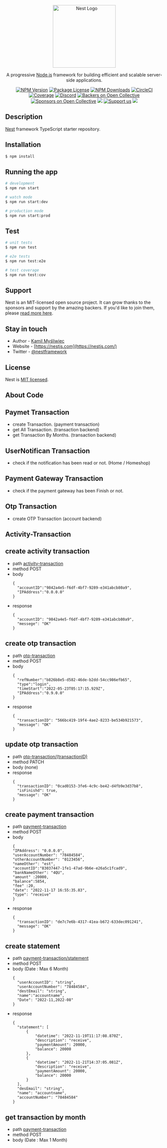 <p align="center">
  <a href="http://nestjs.com/" target="blank"><img src="https://nestjs.com/img/logo-small.svg" width="200" alt="Nest Logo" /></a>
</p>

[circleci-image]: https://img.shields.io/circleci/build/github/nestjs/nest/master?token=abc123def456
[circleci-url]: https://circleci.com/gh/nestjs/nest

  <p align="center">A progressive <a href="http://nodejs.org" target="_blank">Node.js</a> framework for building efficient and scalable server-side applications.</p>
    <p align="center">
<a href="https://www.npmjs.com/~nestjscore" target="_blank"><img src="https://img.shields.io/npm/v/@nestjs/core.svg" alt="NPM Version" /></a>
<a href="https://www.npmjs.com/~nestjscore" target="_blank"><img src="https://img.shields.io/npm/l/@nestjs/core.svg" alt="Package License" /></a>
<a href="https://www.npmjs.com/~nestjscore" target="_blank"><img src="https://img.shields.io/npm/dm/@nestjs/common.svg" alt="NPM Downloads" /></a>
<a href="https://circleci.com/gh/nestjs/nest" target="_blank"><img src="https://img.shields.io/circleci/build/github/nestjs/nest/master" alt="CircleCI" /></a>
<a href="https://coveralls.io/github/nestjs/nest?branch=master" target="_blank"><img src="https://coveralls.io/repos/github/nestjs/nest/badge.svg?branch=master#9" alt="Coverage" /></a>
<a href="https://discord.gg/G7Qnnhy" target="_blank"><img src="https://img.shields.io/badge/discord-online-brightgreen.svg" alt="Discord"/></a>
<a href="https://opencollective.com/nest#backer" target="_blank"><img src="https://opencollective.com/nest/backers/badge.svg" alt="Backers on Open Collective" /></a>
<a href="https://opencollective.com/nest#sponsor" target="_blank"><img src="https://opencollective.com/nest/sponsors/badge.svg" alt="Sponsors on Open Collective" /></a>
  <a href="https://paypal.me/kamilmysliwiec" target="_blank"><img src="https://img.shields.io/badge/Donate-PayPal-ff3f59.svg"/></a>
    <a href="https://opencollective.com/nest#sponsor"  target="_blank"><img src="https://img.shields.io/badge/Support%20us-Open%20Collective-41B883.svg" alt="Support us"></a>
  <a href="https://twitter.com/nestframework" target="_blank"><img src="https://img.shields.io/twitter/follow/nestframework.svg?style=social&label=Follow"></a>
</p>
  <!--[![Backers on Open Collective](https://opencollective.com/nest/backers/badge.svg)](https://opencollective.com/nest#backer)
  [![Sponsors on Open Collective](https://opencollective.com/nest/sponsors/badge.svg)](https://opencollective.com/nest#sponsor)-->

## Description

[Nest](https://github.com/nestjs/nest) framework TypeScript starter repository.

## Installation

```bash
$ npm install
```

## Running the app

```bash
# development
$ npm run start

# watch mode
$ npm run start:dev

# production mode
$ npm run start:prod
```

## Test

```bash
# unit tests
$ npm run test

# e2e tests
$ npm run test:e2e

# test coverage
$ npm run test:cov
```

## Support

Nest is an MIT-licensed open source project. It can grow thanks to the sponsors and support by the amazing backers. If you'd like to join them, please [read more here](https://docs.nestjs.com/support).

## Stay in touch

- Author - [Kamil Myśliwiec](https://kamilmysliwiec.com)
- Website - [https://nestjs.com](https://nestjs.com/)
- Twitter - [@nestframework](https://twitter.com/nestframework)

## License

Nest is [MIT licensed](LICENSE).



## About Code

## Paymet Transaction 
- create Transaction. (payment transaction)
- get All Transaction. (transaction backend)
- get Transaction By Months. (transaction backend)

## UserNotifican Transaction
- check if the notification has been read or not. (Home / Homeshop)

## Payment Gateway Transaction
- check if the payment gateway has been Finish or not. 

## Otp Transaction
- create OTP Transaction (account backend)

## Activity-Transaction
## create activity transaction
- path [activity-transaction](http://localhost:3001/activity-transaction)
- method POST
- body
  ```
  {
    "accountID":"9842a4e5-f6df-4bf7-9289-e341abcb80a9",
    "IPAddress":"0.0.0.0"
  }
  ```
- response
  ```
  {
    "accountID": "9842a4e5-f6df-4bf7-9289-e341abcb80a9",
    "messege": "OK"
  }
  ```

## create otp transaction
- path [otp-transaction](http://localhost:3001/otp-transaction)
- method POST
- body
  ```
  {
    "refNumber":"b826b8e5-d582-46de-b2dd-54cc986efb65",
    "type":"login",
    "timeStart":"2022-05-23T05:17:15.929Z",
    "IPAddress":"0.9.0.0"
  }
  ```
- response
  ```
  {
    "transactionID": "566bc419-19f4-4ae2-8233-be534b921573",
    "message": "OK"
  }
  ```
## update otp transaction
- path [otp-transaction/(transactionID)](http://localhost:3001/otp-transaction//b826b8e5-d582-46de-b2dd-54cc986efb65)
- method PATCH
- body (none)
- response
  ```
  {
    "transactionID": "0cad0153-3fe6-4c9c-be42-d4fb9e3d37b8",
    "isFinishd": true,
    "message": "OK"
  }
  ```
##  create payment transaction
- path [payment-transaction](http://localhost:3001/payment-transaction)
- method POST
- body
  ```
  {
  "IPAddress": "0.0.0.0",
  "userAccountNumber": "78484584",
  "otherAccountNumber": "0123456",
  "nameOther": "est",
  "accountID":"83037447-1fe1-47ad-9b6e-e26a5c1fcad9",
  "bankNameOther": "4QU",
  "amount" :20000,
  "balance":5854,
  "fee" :20,
  "date": "2022-11-17 16:55:35.83",
  "type": "receive"
  }
  ```
- response
  ```
  {
    "transactionID": "de7c7e6b-4317-41ea-b672-633dec091241",
    "message": "OK"
  }
  ```

## create statement
- path [payment-transaction/statement](http://localhost:3001/payment-transaction/statement)
- method POST
- body (Date : Max 6 Month)
  ```
  {
    "userAccountID": "string",
    "userAccountNumber": "78484584",
    "destEmail": "string",
    "name":"accountname",
    "Date": "2022-11,2022-08"
  }
  ```
- response
  ```
  {
    "statement": [
        {
            "datetime": "2022-11-19T11:17:08.870Z",
            "description": "receive",
            "paymentAmount": 20000,
            "balance": 20000
        },
        {
            "datetime": "2022-11-21T14:37:05.081Z",
            "description": "receive",
            "paymentAmount": 20000,
            "balance": 20000
        }
    ],
    "desEmail": "string",
    "name": "accountname",
    "accountNumber": "78484584"
  }
  ```

## get transaction by month
- path [payment-transaction](http://localhost:3001/payment-transaction)
- method POST
- body (Date : Max 1 Month)